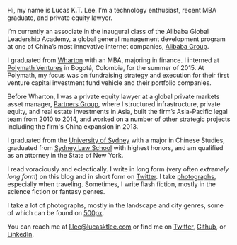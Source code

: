 <p class="lede">Hi, my name is Lucas K.T. Lee. I’m a technology enthusiast, recent <abbr>MBA</abbr> graduate, and private equity lawyer.</p>

I’m currently an associate in the inaugural class of the Alibaba Global Leadership Academy, a global general management development program at one of China’s most innovative internet companies, [Alibaba Group](http://www.alibabagroup.com/en/global/home/).

I graduated from [Wharton](http://www.wharton.upenn.edu/) with an <abbr>MBA</abbr>, majoring in finance. I interned at [Polymath Ventures](http://www.polymathv.com/) in Bogotá, Colombia, for the summer of 2015. At Polymath, my focus was on fundraising strategy and execution for their first venture capital investment fund vehicle and their portfolio companies.

Before Wharton, I was a private equity lawyer at a global private markets asset manager, [Partners Group](http://www.partnersgroup.com/), where I structured infrastructure, private equity, and real estate investments in Asia, built the firm’s Asia-Pacific legal team from 2010 to 2014, and worked on a number of other strategic projects including the firm's China expansion in 2013.

I graduated from the [University of Sydney](http://sydney.edu.au) with a major in Chinese Studies, graduated from [Sydney Law School](http://sydney.edu.au/law/) with highest honors, and am qualified as an attorney in the State of New York.

I read voraciously and eclectically. I write in long form (very often _extremely long form_) on this blog and in short form on [Twitter](https://twitter.com/LucasKTLee/). I take [photographs](http://500px.com/LucasKTLee/), especially when traveling. Sometimes, I write flash fiction, mostly in the science fiction or fantasy genres.

I take a lot of photographs, mostly in the landscape and city genres, some of which can be found on [500px](https://500px.com/lucasktlee/).

You can reach me at [l.lee@lucasktlee.com](mailto:l.lee@lucasktlee.com) or find me on [Twitter](https://twitter.com/LucasKTLee/), [Github](https://github.com/lucasktlee/), or [LinkedIn](http://www.linkedin.com/in/lucasktlee/).
